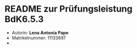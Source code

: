 # README zur Prüfungsleistung BdK6.5.3
- Autorin: **Lena Antonia Pape**
- Matrikelnummer: 11133697
- 
